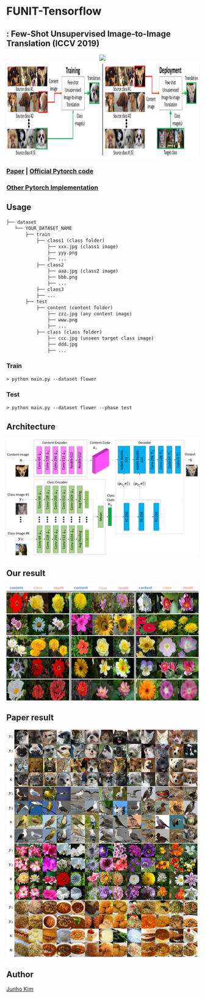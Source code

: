 # FUNIT-Tensorflow
## : Few-Shot Unsupervised Image-to-Image Translation (ICCV 2019)

<div align="center">
 <img src="./assets/animal.gif">
 <img src="./assets/process.png" height=250>
</div>

### [Paper](https://arxiv.org/abs/1905.01723) | [Official Pytorch code](https://github.com/NVlabs/FUNIT)

### [Other Pytorch Implementation](https://github.com/znxlwm/FUNIT-pytorch)

## Usage
```
├── dataset
   └── YOUR_DATASET_NAME
       ├── train
           ├── class1 (class folder)
               ├── xxx.jpg (class1 image)
               ├── yyy.png
               ├── ...
           ├── class2
               ├── aaa.jpg (class2 image)
               ├── bbb.png
               ├── ...
           ├── class3
           ├── ...
       ├── test
           ├── content (content folder)
               ├── zzz.jpg (any content image)
               ├── www.png
               ├── ...
           ├── class (class folder)
               ├── ccc.jpg (unseen target class image)
               ├── ddd.jpg
               ├── ...
```

### Train
```
> python main.py --dataset flower
```

### Test
```
> python main.py --dataset flower --phase test
```

## Architecture
![architecture](./assets/architecture.png)

## Our result
![our_result](./assets/our_result.png)

## Paper result
![paper_result](./assets/funit_example.jpg)

## Author
[Junho Kim](http://bit.ly/jhkim_ai)
